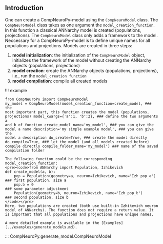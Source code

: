 ## Introduction
One can create a CompNeuroPy-model using the `CompNeuroModel` class. The `CompNeuroModel` class takes as one argument the `model_creation_function`. In this function a classical ANNarchy model is created (populations, projections). The `CompNeuroModel` class only adds a framework to the model. Neccessary for a CompNeuroPy-model is to define unique names for all populations and projections. Models are created in three steps:

1. **model initialization**: the initialization of the `CompNeuroModel` object, initializes the framework of the model without creating the ANNarchy objects (populations, projections)
2. **model creation**: create the ANNarchy objects (populations, projections), i.e., run the `model_creation function`
3. **model compilation**: compile all created models

!!! example
    <pre><code>from CompNeuroPy import CompNeuroModel
    my_model = CompNeuroModel(model_creation_function=create_model,  ### the most important part, this function creates the model (populations, projections)
                            model_kwargs={'a':1, 'b':2},           ### define the two arguments a and b of function create_model
                            name='my_model',                       ### you can give the model a name
                            description='my simple example model', ### you can give the model a description
                            do_create=True,                        ### create the model directly
                            do_compile=True,                       ### let the model (and all models created before) compile directly
                            compile_folder_name='my_model')        ### name of the saved compilation folder
    </code></pre>

    The following function could be the corresponding model_creation_function:
    <pre><code>from ANNarchy import Population, Izhikevich
    def create_model(a, b):
        pop = Population(geometry=a, neuron=Izhikevich, name='Izh_pop_a') ### first population, size a
        pop.b = 0                                                         ### some parameter adjustment
        Population(geometry=b, neuron=Izhikevich, name='Izh_pop_b')       ### second population, size b
    </code></pre>
    Here, two populations are created (both use built-in Izhikevich neuron model of ANNarchy). The function does not require a return value. It is important that all populations and projections have unique names.

    A more detailed example is available in the [Examples](../examples/generate_models.md).

::: CompNeuroPy.generate_model.CompNeuroModel